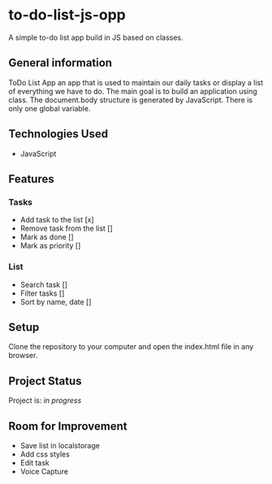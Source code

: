 # to-do-list-js-opp
A simple to-do list app build in JS based on classes.

## General information

ToDo List App an app that is used to maintain our daily tasks or display a list of everything we have to do. The main goal is to build an application using class. The document.body structure is generated by JavaScript. There is only one global variable.

## Technologies Used

- JavaScript 

## Features

### Tasks

- Add task to the list [x]
- Remove task from the list []
- Mark as done []
- Mark as priority []

### List

- Search task []
- Filter tasks []
- Sort by name, date []

## Setup

Clone the repository to your computer and open the index.html file in any browser.

## Project Status

Project is: _in progress_

## Room for Improvement

- Save list in localstorage
- Add css styles
- Edit task
- Voice Capture




